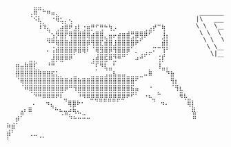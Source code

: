 <pre>
⠀⠀⠀⠀⠀⠀⣀⣀⠀⠀⠀⠀⠀⠀⠀⠀⠀⠀⠀⠀⠀⠀⠀⠀⠀⠀⠀⠀⠀⠀⠀⠀⠀⠀⠀⠀⠀⠀⠀⠀⠀⠀  
⠀⠀⠀⠀⠀⢀⣿⠉⠓⠶⣤⡀⠀⠀⠀⠀⠀⠀⠀⠀⠀⠀⠀⠀⠀⠀⠀⠀⠀⠀⠀⠀⠀⠀⠀⠀⠀⠀⠀⠀⠀⠀  ________  ________  _________   
⠀⠀⠀⠀⠀⠈⠪⣇⠀⠀⠐⢿⣂⡀⢄⠀⠀⠀⠀⠀⠀⠀⠀⠀⠀⠀⠀⠀⠀⠀⠀⠀⠀⠀⠀⠀⠀⠀⠀⠀⠀⠀ |\   ____\|\   __  \|\___   ___\ 
⠀⠀⠀⠀⠀⠀⠀⢸⢳⡀⠀⠀⣨⣷⡾⢠⡆⠠⣤⠶⠖⠶⠦⢦⢀⠀⠀⠀⠀⠀⠀⠀⢀⡴⠒⣦⠀⠀⠀⠀⠀⠀ \ \  \___|\ \  \|\  \|___ \  \_| 
⠀⠀⠀⠀⠀⠀⠀⠀⠀⠙⢄⢾⣿⡿⣶⣿⣷⣾⣿⣡⣶⣾⠀⣈⣁⣠⣤⣴⠶⣶⣶⣾⠟⠁⠀⢸⡀⠀⠀⠀⠀⠀  \ \  \    \ \   __  \   \ \  \  
⠀⠀⠀⠀⠀⠀⠀⠀⠀⢶⣾⣧⣿⣧⣸⣿⣿⣿⣽⣿⣿⡿⣳⣿⢡⣿⣿⣿⣾⣯⠞⠁⠀⠀⠀⣺⡇⠀⠀⠀⠀⠀   \ \  \____\ \  \ \  \   \ \  \ 
⠀⠀⠀⠀⠀⠀⠀⠀⠀⠀⠠⣹⣿⣿⣿⣿⣿⣿⡏⠸⣿⣷⣿⣿⣾⣿⣿⣿⠟⠁⠀⠀⠀⠤⠤⢿⡇⠀⠀⠀⠀⠀    \ \_______\ \__\ \__\   \ \__\
⠀⠀⠀⠀⠀⠀⠀⠀⠀⠁⢸⣿⣿⣿⣿⠏⠛⠙⠁⠀⢹⣾⣿⣯⣼⣿⣿⠏⠀⠂⢠⡴⠖⠁⢀⣸⠀⠀⠀⠀⠀⠀     \|_______|\|__|\|__|    \|__|
⠀⠀⠀⠀⡀⣤⣄⠀⠀⢀⣾⠟⠿⠛⠋⠀⠀⠀⠀⣰⣿⣿⡷⠛⡬⠉⠀⠀⠀⠚⠉⠀⠀⠀⢰⠇⠀⠀⠀⠀⠀⠀ 
⠀⠀⣿⣶⣿⣿⣇⡀⠀⠈⠉⠀⠀⠀⠀⠀⠀⠀⠀⠀⡃⠙⢧⣤⠁⠀⠀⠀⠀⠀⠀⠀⡀⠀⠸⣤⡄⠀⠀⠀⠀⠀ 
⠀⠀⣿⣿⣿⣿⣿⣿⣿⣿⣯⣅⡀⠀⠀⣀⠀⠀⠀⣀⣀⣀⣠⣤⣧⣤⣤⣀⣀⣀⣀⠤⠿⠀⠀⠀⠙⣷⠀⠀⠀⠀ 
⠀⠀⠈⢿⣿⣿⣿⣿⣿⣿⣿⣿⣿⣿⣾⣿⣷⣿⣿⣿⣿⣿⣿⣿⣿⣿⣿⣿⣿⠋⠀⠀⠀⠀⠀⠀⠀⢻⡆⠀⠀⠀ 
⠀⠀⠀⠈⠿⣿⣿⣿⣿⣿⣿⣿⣿⡿⠛⢻⣿⣿⣿⣿⣿⣿⣿⣿⣿⣿⣿⣿⣯⣤⠀⠀⠐⠀⠀⠀⠀⠈⢻⣆⠀⠀ 
⠀⠀⠀⠀⠀⠈⠻⠿⣿⣿⣿⡿⡏⠀⠀⠀⠹⢿⣿⣿⣿⣿⣿⣿⣿⣿⣿⡿⠟⠃⠀⠠⣄⠀⠓⠀⠀⠀⠀⢿⣆⠀ 
⠀⠀⠀⠀⠀ ⡀⠀⠀⢤⡀⠀⠀⠙⣶⣶⡦⠄⠀⠉⠙⠛⠛⠛⠛⠋⠉⠀⠀⠀⠀⠀⠀⠙⠀⢤⡀⠀⠀⠀⠈⣿⡆
⠀⠀ ⢀⡄⣶⠀⠀⠀⠀⠙⠦⣄⣀⣨⣯⡀⠀⠀⠀⠀⠀⠀⠀⠀⠀⠀⠀⠀⠀⠀⠀⠀⠀⠀⠀⠀⠀⠀⠀⠀⠈⣷
⠀⠀⣠⠟⠀⠀⠀⠀⠀⠀⠀⠀⠐⠛⢦⣌⣉⣒⣀⠀⠀⠀⠀⠀⠀⠀⠀⠀⠀⠀⠀⠀⠀⠀⠀⠀⠀⠀⠀⠀⠀⠀⣿
⣄⣠⠏⠀⠀⠀⠀⠀⠀⠀⠀⠀⠀⠀⠀⠀⠀⠀⠀⠀⠀⠀⠀⠀⠀⠀⠀⠀⠀⠀⠀⠀⠀⠀⠀⠀⠀⠀⠀⠀⠀⠀⠀
⣩⡟⠀⠀⠀⠀⠀⠀⠀⠀⠀⠀⠀⠀⠀⠀⠀⠀⠀⠀⠀⠀⠀⠀⠀⠀⠀⠀⠀⠀⠀⠀⠀⠀⠀⠀⠀⠀⠀⠀⠀⠀⠀
⡟⠀⠀⠀⠀⠐⠒⠠⠄⠀⠀⠀⠀⠀⠀⠀⠀⠀⠀⠀⠀⠀⠀⠀⠀⠀⠀⠀⠀⠀⠀⠀
</pre>
